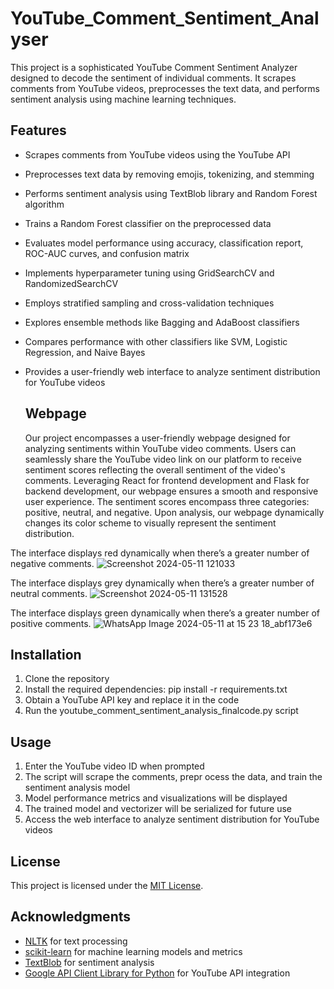 # YouTube_Comment_Sentiment_Analyser

This project is a sophisticated YouTube Comment Sentiment Analyzer designed to decode the sentiment of individual comments. It scrapes comments from YouTube videos, preprocesses the text data, and performs sentiment analysis using machine learning techniques.

 ## Features

- Scrapes comments from YouTube videos using the YouTube API
- Preprocesses text data by removing emojis, tokenizing, and stemming
- Performs sentiment analysis using TextBlob library and Random Forest algorithm
- Trains a Random Forest classifier on the preprocessed data
- Evaluates model performance using accuracy, classification report, ROC-AUC curves, and confusion matrix
- Implements hyperparameter tuning using GridSearchCV and RandomizedSearchCV
- Employs stratified sampling and cross-validation techniques
- Explores ensemble methods like Bagging and AdaBoost classifiers
- Compares performance with other classifiers like SVM, Logistic Regression, and Naive Bayes
- Provides a user-friendly web interface to analyze sentiment distribution for YouTube videos

  ## Webpage

  Our project encompasses a user-friendly webpage designed for analyzing sentiments within YouTube video comments. Users can seamlessly share the YouTube video link on our platform to receive sentiment scores reflecting the overall sentiment of the video's comments. Leveraging React for frontend development and Flask for backend development, our webpage ensures a smooth and responsive user experience. The sentiment scores encompass three categories: positive, neutral, and negative. Upon analysis, our webpage dynamically changes its color scheme to visually represent the sentiment distribution.
  
  
The interface displays red dynamically when there’s a greater number of negative comments.
![Screenshot 2024-05-11 121033](https://github.com/shreyas066/IML_youtube_comment/assets/131354922/bde0538a-df4e-464d-b4b8-eaa4276eb55e) 

The interface displays grey dynamically when there’s a greater number of neutral comments.
![Screenshot 2024-05-11 131528](https://github.com/shreyas066/IML_youtube_comment/assets/131354922/5d45780f-be8d-493e-b684-04a90b5a2747)

The interface displays green dynamically when there’s a greater number of positive comments.
![WhatsApp Image 2024-05-11 at 15 23 18_abf173e6](https://github.com/shreyas066/IML_youtube_comment/assets/131354922/68a52db5-3d00-474f-878a-6886cd76a4bc) 




## Installation

1. Clone the repository
2. Install the required dependencies: pip install -r requirements.txt
3. Obtain a YouTube API key and replace it in the code
4. Run the youtube_comment_sentiment_analysis_finalcode.py script

## Usage

1. Enter the YouTube video ID when prompted
2. The script will scrape the comments, prepr
ocess the data, and train the sentiment analysis model
3. Model performance metrics and visualizations will be displayed
4. The trained model and vectorizer will be serialized for future use
5. Access the web interface to analyze sentiment distribution for YouTube videos

## License

This project is licensed under the [MIT License](LICENSE).

 ## Acknowledgments

- [NLTK](https://www.nltk.org/) for text processing
- [scikit-learn](https://scikit-learn.org/) for machine learning models and metrics
- [TextBlob](https://textblob.readthedocs.io/en/dev/) for sentiment analysis
- [Google API Client Library for Python](https://github.com/googleapis/google-api-python-client) for YouTube API integration
